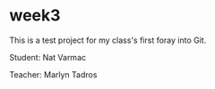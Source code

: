 # week3
This is a test project for my class's first foray into Git.

Student: Nat Varmac

Teacher: Marlyn Tadros
